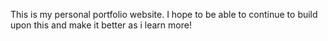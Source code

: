 This is my personal portfolio website. I hope to be able to continue to build upon this and make it better as i learn more!
